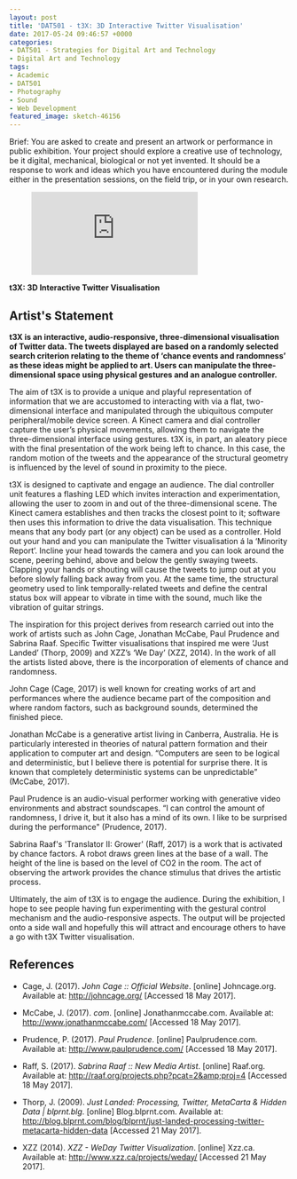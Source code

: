 ```yaml
---
layout: post
title: 'DAT501 - t3X: 3D Interactive Twitter Visualisation'
date: 2017-05-24 09:46:57 +0000
categories:
- DAT501 - Strategies for Digital Art and Technology
- Digital Art and Technology
tags:
- Academic
- DAT501
- Photography
- Sound
- Web Development
featured_image: sketch-46156
---
```

Brief: You are asked to create and present an artwork or performance in public exhibition. Your project should explore a creative use of technology, be it digital, mechanical, biological or not yet invented. It should be a response to work and ideas which you have encountered during the module either in the presentation sessions, on the field trip, or in your own research.

<figure>
<div class="embed-container">
<iframe src="https://www.youtube.com/embed/dOMQ1jILvlA" frameborder="0" allow="accelerometer; autoplay; clipboard-write; encrypted-media; gyroscope; picture-in-picture" allowfullscreen></iframe>
</div>
</figure>

**t3X: 3D Interactive Twitter Visualisation**

## Artist's Statement

**t3X is an interactive, audio-responsive, three-dimensional visualisation of Twitter data. The tweets displayed are based on a randomly selected search criterion relating to the theme of ‘chance events and randomness’ as these ideas might be applied to art. Users can manipulate the three-dimensional space using physical gestures and an analogue controller.**

The aim of t3X is to provide a unique and playful representation of information that we are accustomed to interacting with via a flat, two-dimensional interface and manipulated through the ubiquitous computer peripheral/mobile device screen. A Kinect camera and dial controller capture the user’s physical movements, allowing them to navigate the three-dimensional interface using gestures. t3X is, in part, an aleatory piece with the final presentation of the work being left to chance. In this case, the random motion of the tweets and the appearance of the structural geometry is influenced by the level of sound in proximity to the piece.

t3X is designed to captivate and engage an audience. The dial controller unit features a flashing LED which invites interaction and experimentation, allowing the user to zoom in and out of the three-dimensional scene. The Kinect camera establishes and then tracks the closest point to it; software then uses this information to drive the data visualisation. This technique means that any body part (or any object) can be used as a controller. Hold out your hand and you can manipulate the Twitter visualisation á la ‘Minority Report’. Incline your head towards the camera and you can look around the scene, peering behind, above and below the gently swaying tweets. Clapping your hands or shouting will cause the tweets to jump out at you before slowly falling back away from you. At the same time, the structural geometry used to link temporally-related tweets and define the central status box will appear to vibrate in time with the sound, much like the vibration of guitar strings.

The inspiration for this project derives from research carried out into the work of artists such as John Cage, Jonathan McCabe, Paul Prudence and Sabrina Raaf. Specific Twitter visualisations that inspired me were ‘Just Landed’ (Thorp, 2009) and XZZ’s ‘We Day’ (XZZ, 2014). In the work of all the artists listed above, there is the incorporation of elements of chance and randomness.

John Cage (Cage, 2017) is well known for creating works of art and performances where the audience became part of the composition and where random factors, such as background sounds, determined the finished piece.

Jonathan McCabe is a generative artist living in Canberra, Australia. He is particularly interested in theories of natural pattern formation and their application to computer art and design. “Computers are seen to be logical and deterministic, but I believe there is potential for surprise there. It is known that completely deterministic systems can be unpredictable” (McCabe, 2017).

Paul Prudence is an audio-visual performer working with generative video environments and abstract soundscapes. “I can control the amount of randomness, I drive it, but it also has a mind of its own. I like to be surprised during the performance" (Prudence, 2017).

Sabrina Raaf's 'Translator II: Grower' (Raff, 2017) is a work that is activated by chance factors. A robot draws green lines at the base of a wall. The height of the line is based on the level of CO2 in the room. The act of observing the artwork provides the chance stimulus that drives the artistic process.

Ultimately, the aim of t3X is to engage the audience. During the exhibition, I hope to see people having fun experimenting with the gestural control mechanism and the audio-responsive aspects. The output will be projected onto a side wall and hopefully this will attract and encourage others to have a go with t3X Twitter visualisation.

## References

- Cage, J. (2017). *John Cage :: Official Website*. [online] Johncage.org. Available at: <a href="http://johncage.org/">http://johncage.org/</a> [Accessed 18 May 2017].

- McCabe, J. (2017). *com*. [online] Jonathanmccabe.com. Available at: <a href="http://www.jonathanmccabe.com/">http://www.jonathanmccabe.com/</a> [Accessed 18 May 2017].

- Prudence, P. (2017). *Paul Prudence*. [online] Paulprudence.com. Available at: <a href="http://www.paulprudence.com/">http://www.paulprudence.com/</a> [Accessed 18 May 2017].

- Raff, S. (2017). *Sabrina Raaf :: New Media Artist*. [online] Raaf.org. Available at: <a href="http://raaf.org/projects.php?pcat=2&amp;proj=4">http://raaf.org/projects.php?pcat=2&amp;proj=4</a> [Accessed 18 May 2017].

- Thorp, J. (2009). *Just Landed: Processing, Twitter, MetaCarta &amp; Hidden Data | blprnt.blg*. [online] Blog.blprnt.com. Available at: <a href="http://blog.blprnt.com/blog/blprnt/just-landed-processing-twitter-metacarta-hidden-data">http://blog.blprnt.com/blog/blprnt/just-landed-processing-twitter-metacarta-hidden-data</a> [Accessed 21 May 2017].

- XZZ (2014). *XZZ - WeDay Twitter Visualization*. [online] Xzz.ca. Available at: <a href="http://www.xzz.ca/projects/weday/">http://www.xzz.ca/projects/weday/</a> [Accessed 21 May 2017].


